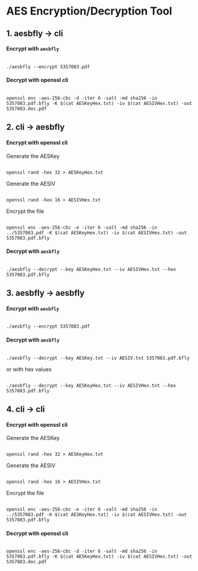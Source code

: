 # AES Encryption/Decryption Tool

## 1. aesbfly -> cli
#### Encrypt with `aesbfly`

<pre><code>
./aesbfly --encrypt 5357083.pdf
</code></pre>

#### Decrypt with openssl cli

<pre><code>
openssl enc -aes-256-cbc -d -iter 6 -salt -md sha256 -in 5357083.pdf.bfly -K $(cat AESKeyHex.txt) -iv $(cat AESIVHex.txt) -out 5357083.dec.pdf
</code></pre>

## 2. cli -> aesbfly
#### Encrypt with openssl cli

Generate the AESKey
<pre><code>
openssl rand -hex 32 > AESKeyHex.txt
</code></pre>

Generate the AESIV
<pre><code>
openssl rand -hex 16 > AESIVHex.txt
</code></pre>

Encrypt the file
<pre><code>
openssl enc -aes-256-cbc -e -iter 6 -salt -md sha256 -in ../5357083.pdf -K $(cat AESKeyHex.txt) -iv $(cat AESIVHex.txt) -out 5357083.pdf.bfly
</code></pre>

#### Decrypt with `aesbfly`

<pre><code>
./aesbfly --decrypt --key AESKeyHex.txt --iv AESIVHex.txt --hex 5357083.pdf.bfly
</code></pre>

## 3. aesbfly -> aesbfly
#### Encrypt with `aesbfly`

<pre><code>
./aesbfly --encrypt 5357083.pdf
</code></pre>

#### Decrypt with `aesbfly`

<pre><code>
./aesbfly --decrypt --key AESKey.txt --iv AESIV.txt 5357083.pdf.bfly
</code></pre>
or with hex values
<pre><code>
./aesbfly --decrypt --key AESKeyHex.txt --iv AESIVHex.txt --hex 5357083.pdf.bfly
</code></pre>

## 4. cli -> cli
#### Encrypt with openssl cli

Generate the AESKey
<pre><code>
openssl rand -hex 32 > AESKeyHex.txt
</code></pre>

Generate the AESIV
<pre><code>
openssl rand -hex 16 > AESIVHex.txt
</code></pre>

Encrypt the file
<pre><code>
openssl enc -aes-256-cbc -e -iter 6 -salt -md sha256 -in ../5357083.pdf -K $(cat AESKeyHex.txt) -iv $(cat AESIVHex.txt) -out 5357083.pdf.bfly
</code></pre>

#### Decrypt with openssl cli

<pre><code>
openssl enc -aes-256-cbc -d -iter 6 -salt -md sha256 -in 5357083.pdf.bfly -K $(cat AESKeyHex.txt) -iv $(cat AESIVHex.txt) -out 5357083.dec.pdf
</code></pre>
